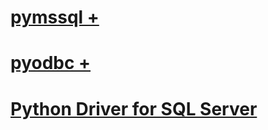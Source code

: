 # [pymssql +](./pymssql/index.md)
# [pyodbc +](./pyodbc/index.md)

# [Python Driver for SQL Server](python-driver-for-sql-server.md)
